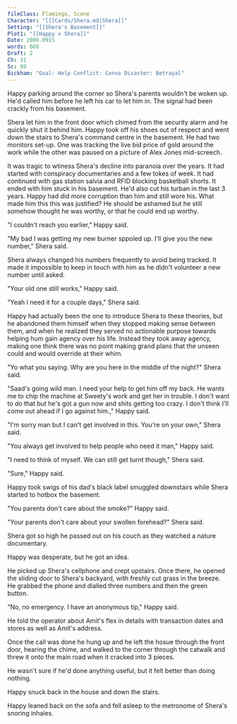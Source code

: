 ```yaml
---
fileClass: Flamingo, Scene
Character: "[[[Cards/Shera.md|Shera]]"
Setting: "[[Shera's Basement]]"
Plot1: "[[Happy v Shera]]"
Date: 2006.0915
words: 660
Draft: 2
Ch: 31
Sc: 89
Bickham: "Goal: Help Conflict: Convo Disaster: Betrayal"
---
```

Happy parking around the corner so Shera's parents wouldn't be woken up. He'd called him before he left his car to let him in. The signal had been crackly from his basement.

Shera let him in the front door which chimed from the security alarm and he quickly shut it behind him. Happy took off his shoes out of respect and went down the stairs to Shera's command centre in the basement. He had two monitors set-up. One was tracking the live bid price of gold around the work while the other was paused on a picture of Alex Jones mid-screech.

It was tragic to wtiness Shera's decline into paranoia over the years. It had started with conspiracy documentaries and a few tokes of week. It had continued with gas station salvia and RFID blocking basketball shorts. It ended with him stuck in his basement. He'd also cut his turban in the last 3 years. Happy had did more corruption than him and still wore his. What made him this this was justified? He should be ashamed but he still somehow thought he was worthy, or that he could end up worthy.

"I couldn't reach you earlier," Happy said.

"My bad I was getting my new burner sppoled up. I'll give you the new number," Shera said.

Shera always changed his numbers frequently to avoid being tracked. It made it impossible to keep in touch with him as he didn't volunteer a new number until asked.

"Your old one still works," Happy said.

"Yeah I need it for a couple days," Shera said.

Happy had actually been the one to introduce Shera to these theories, but he abandoned them himself when they stopped making sense between them, and when he realized they served no actionable purpose towards helping hum gain agency over his life. Instead they took away agency, making one think there was no point making grand plans that the unseen could and would override at their whim.

"Yo what you saying. Why are you here in the middle of the night?" Shera said.

"Saad's going wild man. I need your help to get him off my back. He wants me to chip the machine at Sweety's work and get her in trouble. I don't want to do that but he's got a gun now and shits getting too crazy. I don't think I'll come out ahead if I go against him.," Happy said.

"I'm sorry man but I can't get involved in this. You're on your own," Shera said.

"You always get involved to help people who need it man," Happy said.

"I need to think of myself. We can still get turnt though," Shera said.

"Sure," Happy said.

Happy took swigs of his dad's black label smuggled downstairs while Shera started to hotbox the basement.

"You parents don't care about the smoke?" Happy said.

"Your parents don't care about your swollen forehead?" Shera said.

Shera got so high he passed out on his couch as they watched a nature documentary.

Happy was desperate, but he got an idea.

He picked up Shera's cellphone and crept upstairs. Once there, he opened the sliding door to Shera's backyard, with freshly cut grass in the breeze. He grabbed the phone and dialled three numbers and then the green button.

"No, no emergency. I have an anonymous tip," Happy said.

He told the operator about Amit's flex in details with transaction dates and stores as well as Amit's address.

Once the call was done he hung up and he left the hosue through the front door, hearing the chime, and walked to the corner through the catwalk and threw it onto the main road when it cracked into 3 pieces.

He wasn't sure if he'd done anything useful, but it felt better than doing nothing.

Happy snuck back in the house and down the stairs.

Happy leaned back on the sofa and fell asleep to the metronome of Shera's snoring inhales.